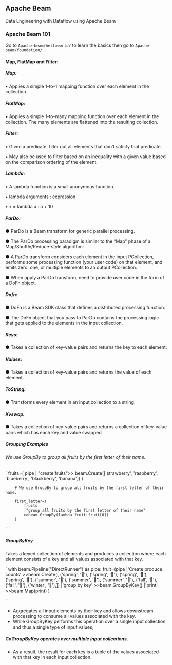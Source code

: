 ## Apache Beam
Data Engineering with Dataflow using Apache Beam 


### Apache Beam 101

Go to `Apache-beam/helloworld/`  to learn the basics then go to `Apache-beam/foundation/`

#### Map, FlatMap and Filter:

##### Map:
 •	Applies a simple 1-to-1 mapping function over each element in the collection.

##### FlatMap:
 •	Applies a simple 1-to-many mapping function over each element in the collection.
    The many elements are flattened into the resulting collection.

##### Filter:
 •	Given a predicate, filter out all elements that don’t satisfy that predicate.
 
 •  May also be used to filter based on an inequality with a given value
    based on the comparison ordering of the element.

##### Lambda:
 •	A lambda function is a small anonymous function.
 
 •	lambda arguments : expression
 
 •	x = lambda a : a + 10




##### ParDo:
 ● ParDo is a Beam transform for generic parallel processing.

 ● The ParDo processing paradigm is similar to the “Map” phase of 
   a Map/Shuffle/Reduce-style algorithm:

 ● A ParDo transform considers each element in the input PCollection,
   performs some processing function (your user code) on that element,
   and emits zero, one, or multiple elements to an output PCollection.

 ● When apply a ParDo transform, need to provide user code in the form of a DoFn object. 


##### Dofn:
 ● DoFn is a Beam SDK class that defines a distributed processing function.

 ● The DoFn object that you pass to ParDo contains the processing logic
   that gets applied to the elements in the input collection. 


##### Keys:
 ● Takes a collection of key-value pairs and returns the key to each element.

##### Values:
 ● Takes a collection of key-value pairs and returns the value of each element.

##### ToString:
 ● Transforms every element in an input collection to a string. 

##### Kvswap:
 ● Takes a collection of key-value pairs and returns a collection of key-value pairs
   which has each key and value swapped.



##### Grouping Examples
######  We use GroupBy to group all fruits by the first letter of their name.


`
 fruits=(
            pipe |
            "create fruits">>
            beam.Create(['strawberry', 'raspberry', 'blueberry', 'blackberry', 'banana'])
        )

        # We use GroupBy to group all fruits by the first letter of their name.

        first_letter=(
            fruits 
            |"group all fruits by the first letter of their name"
            >>beam.GroupBy(lambda fruit:fruit[0])
        )

`

##### GroupByKey
Takes a keyed collection of elements and produces a collection where each element consists of a key and all values associated with that key.

`
with beam.Pipeline("DirectRunner") as pipe:
    fruit=(pipe
        |'Create produce counts'
        >>beam.Create([
            ('spring', '🍓'),
            ('spring', '🥕'),
            ('spring', '🍆'),
            ('spring', '🍅'),
            ('summer', '🥕'),
            ('summer', '🍅'),
            ('summer', '🌽'),
            ('fall', '🥕'),
            ('fall', '🍅'),
            ('winter', '🍆'),])
        |'group by key'
        >>beam.GroupByKey()
        |'print'
        >>beam.Map(print)
        )

`
* Aggregates all input elements by their key and allows downstream processing to consume all values associated with the key.
* While GroupByKey performs this operation over a single input collection and thus a single type of input values,

##### CoGroupByKey operates over multiple input collections.

* As a result, the result for each key is a tuple of the values associated with that key in each input collection.





